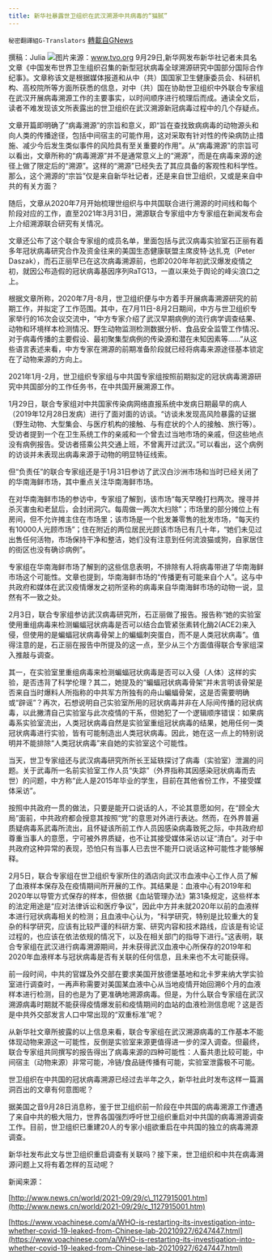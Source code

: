```yaml
---
title: 新华社暴露世卫组织在武汉溯源中共病毒的“猫腻”
---
```

`秘密翻譯組G-Translators` [轉載自GNews](https://gnews.org/zh-hans/1563185/)

撰稿：Julia
![](https://assets.gnews.org/wp-content/uploads/2021/09/covid19-1-1-1.jpg)图片来源：www.tvo.org
9月29日,新华网发布新华社记者未具名文章《中国发布世界卫生组织召集的新型冠状病毒全球溯源研究中国部分国际合作纪事》。文章称该文是根据媒体报道和从中（共）国国家卫生健康委员会、科研机构、高校院所等方面所获悉的信息，对中（共）国在协助世卫组织中外联合专家组在武汉开展病毒溯源工作的主要事实，以时间顺序进行梳理后而成。通读全文后，读者不难发现该文所表露出的世卫组织在武汉溯源新冠病毒过程中的几个存疑点。

文章开篇即明确了“病毒溯源”的宗旨和意义，即“旨在查找致病病毒的动物源头和向人类的传播途径，包括中间宿主的可能作用，这对采取有针对性的传染病防止措施、减少今后发生类似事件的风险具有至关重要的作用”。从“病毒溯源”的宗旨可以看出，文章所称的“病毒溯源”并不是通常意义上的“溯源”，而是在病毒来源的途径上做了限定后的“溯源”。这样的“溯源”已经失去了其应具备的客观性和科学性。那么，这个溯源的“宗旨”仅是来自新华社记者，还是来自世卫组织，又或是来自中共的有关方面？

随后，文章从2020年7月开始梳理世组织与中共国联合进行溯源的时间线和每个阶段对应的工作，直至2021年3月31日，溯源联合专家组中方专家组在新闻发布会上介绍溯源联合研究有关情况。

文章还公布了这个联合专家组的成员名单，里面包括与武汉病毒实验室石正丽有着多年冠状病毒研究合作及资金往来的美国生态健康联盟主席皮特·达扎克（Peter Daszak），而石正丽早已在这次病毒溯源前，也即2020年年初武汉爆发疫情之初，就因公布造假的冠状病毒基因序列RaTG13，一直以来处于舆论的峰尖浪口之上。

根据文章所称，2020年7月-8月，世卫组织便与中方着手开展病毒溯源研究的前期工作，并拟定了工作范围。其中，在7月11日-8月2日期间，中方与世卫组织专家举行的16次会议交流中，“中方专家介绍了武汉早期病例的流行病学调查结果、动物和环境样本检测情况、野生动物监测检测数据分析、食品安全监管工作情况、对于病毒传播的主要假设、最初聚集型病例的传染源和潜在未知因素等……”从这些语言表述来看，中方专家在溯源的前期准备阶段就已经将病毒来源途径基本锁定在了动物来源的方向上。

2021年1月-2月，世卫组织专家组与中共国专家组按照前期拟定的冠状病毒溯源研究中共国部分的工作任务书，在中共国开展溯源工作。

1月29日，联合专家组对中共国家传染病网络直报系统中发病日期最早的病人（2019年12月28日发病）进行了面对面的访谈。“访谈未发现高风险暴露的证据（野生动物、大型集会、与医疗机构的接触、与有症状的个人的接触、旅行等）。受访者提到一个在卫生系统工作的亲戚和一个曾去过当地市场的亲戚，但这些地点没有病例报告。受访者搭乘公共交通上班，不曾离开过武汉。”可以看出，这个病例的访谈并未表现出病毒来源于动物的明显特征线索。

但“负责任”的联合专家组还是于1月31日参访了武汉白沙洲市场和当时已经关闭了的华南海鲜市场，其中重点关注华南海鲜市场。

在对华南海鲜市场的参访中，专家组了解到，该市场“每天早晚打扫两次。搜寻并杀灭害虫和老鼠后，会封闭洞穴。每周做一两次大扫除”；市场里的部分摊位上有房间，但不允许摊主住在市场里；该市场是一个批发兼零售的批发市场，“每天约有10000人光顾市场”；住在附近的两位居民光顾该市场已有几十年，“她们未见过出售任何活物，市场保持干净和整洁，她们没有注意到任何流浪猫或狗，自家居住的街区也没有确诊病例”。

专家组在华南海鲜市场了解到的这些信息表明，不排除有人将病毒带进了华南海鲜市场这个可能性。文章也提到，华南海鲜市场的“传播更有可能来自个人”。这与中共政府和媒体在武汉疫情爆发之初所坚称的病毒来自华南海鲜市场的动物一说，显然有不一致之处。

2月3日，联合专家组参访武汉病毒研究所，石正丽做了报告。报告称“她的实验室使用重组病毒来检测蝙蝠冠状病毒是否可以结合血管紧张素转化酶2(ACE2)来入侵，但使用的是蝙蝠冠状病毒骨架上的蝙蝠刺突蛋白，而不是人类冠状病毒”。值得注意的是，石正丽在报告中所提及的这一点，至少从三个方面值得联合专家组深入推敲与调查。

其一，在实验室里重组病毒来检测蝙蝠冠状病毒是否可以入侵（人体）这样的实验，是否违背了科学伦理？其二，她提及的“蝙蝠冠状病毒骨架”并未言明该骨架是否来自当时爆料人所指称的中共军方所独有的舟山蝙蝠骨架，这是否需要明确或“辟谣”？再次，石想说明自己实验室所用的冠状病毒并非在人际间传播的冠状病毒，以此撇清自己实验室与此次疫情的干系，但她犯了一个逻辑顺序错误：如果病毒系实验室流出，人类冠状病毒自然是实验室重组冠状病毒的结果，她用任何一类冠状病毒进行实验，皆有可能制造出人类冠状病毒。因此，她在这一点上的特别说明并不能排除“人类冠状病毒”来自她的实验室这个可能性。

当天，世卫专家组还与武汉病毒研究所所长王延轶探讨了病毒（实验室）泄漏的问题。关于武毒所一名前实验室工作人员“失踪”（外界指称其因感染冠状病毒而去世）的问题，中方称“此人是2015年毕业的学生，目前在其他省份工作，不接受媒体采访”。

按照中共政府一贯的做法，只要是能开口说话的人，不论其意愿如何，在“顾全大局”面前，中共政府都会授意其按照“党”的意思对外进行表达。然而，在外界普遍质疑病毒系武毒所流出，且怀疑该所前工作人员因感染病毒致死之际，中共政府却尊重当事人的意愿，宁可被外界质疑，也不让其接受媒体采访以证“清白”。对于中共政府这种异常的表现，恐怕只有当事人已去世不能开口说话这种可能性才能够解释。

2月5日，联合专家组在世卫组织专家所住的酒店向武汉市血液中心工作人员了解了血液样本保存及在疫情期间所开展的工作。其结果是：血液中心有2019年和2020年以导管方式保存的样本，但依据《血站管理办法》第31条规定，这些样本的法定用途是“应对法律诉讼和医疗争议”，因此中方并未就2020年以前的血液样本进行冠状病毒相关的检测；且血液中心认为，“科学研究，特别是比较重大的复杂的科学研究，应该有比较严谨的科研方案、研究内容和技术路线，应该是有论证过程的，也应该在依法依规的情况下，以及在相关部门的指导下进行。”这表明，联合专家组在武汉进行病毒溯源期间，并未获得武汉血液中心所保存的2019年和2020年血液样本与冠状病毒是否有关联的任何信息，且未来也不太可能获得。

前一段时间，中共的官媒及外交部在要求美国开放德堡基地和北卡罗来纳大学实验室进行调查时，一再声称需要对美国某血液中心从当地疫情开始回溯6个月的血液样本进行检测，目的也是为了更准确地溯源病毒。但是，为什么联合专家组在武汉溯源病毒时期就不能获得疫情爆发前和疫情期间的血站的血液检测信息呢？这是否是中共外交部发言人口中常出现的“双重标准”呢？

从新华社文章所披露的以上信息来看，联合专家组在武汉溯源病毒的工作基本不能体现动物来源这一可能性，反倒是实验室来源更值得进一步的深入调查。但最终，联合专家组共同撰写的报告得出了病毒来源的四种可能性：人畜共患比较可能，中间宿主（动物来源）非常可能，冷链/食品链传播有可能，实验室泄露极不可能。

世卫组织在中共国的冠状病毒溯源已经过去半年之久，新华社此时发布这样一篇漏洞百出的文章有何意图呢？

据美国之音9月28日消息称，鉴于世卫组织前一阶段在中共国的病毒溯源工作遭遇了来自中共的极大阻力，世界各国强烈呼吁世卫组织重启对中共国的病毒溯源调查工作。目前，世卫组织已重建20人的专家小组欲重启在中共国的独立的病毒溯源调查。

新华社发布此文与世卫组织重启调查有关联吗？接下来，世卫组织和中共在病毒溯源问题上又将有着怎样的互动呢？

新闻来源：

[http://www.news.cn/world/2021-09/29/c\_1127915001.htm](http://www.news.cn/world/2021-09/29/c_1127915001.htm)

[https://www.voachinese.com/a/WHO-is-restarting-its-investigation-into-whether-covid-19-leaked-from-Chinese-lab-20210927/6247447.html](https://www.voachinese.com/a/WHO-is-restarting-its-investigation-into-whether-covid-19-leaked-from-Chinese-lab-20210927/6247447.html)
